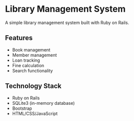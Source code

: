 # Library Management System

A simple library management system built with Ruby on Rails.

## Features

- Book management
- Member management 
- Loan tracking
- Fine calculation
- Search functionality

## Technology Stack

- Ruby on Rails
- SQLite3 (in-memory database)
- Bootstrap
- HTML/CSS/JavaScript
